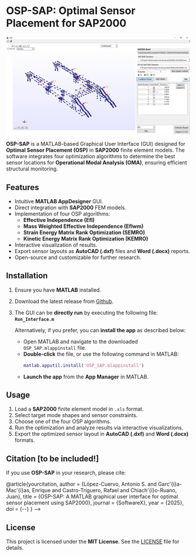 # OSP-SAP: Optimal Sensor Placement for SAP2000

![OSP-SAP Layout](docs/images/footbridge.PNG)

**OSP-SAP** is a MATLAB-based Graphical User Interface (GUI) designed for **Optimal Sensor Placement (OSP)** in **SAP2000** finite element models. The software integrates four optimization algorithms to determine the best sensor locations for **Operational Modal Analysis (OMA)**, ensuring efficient structural monitoring.

## Features
- Intuitive **MATLAB AppDesigner** GUI.
- Direct integration with **SAP2000** FEM models.
- Implementation of four OSP algorithms:
  - **Effective Independence (EfI)**
  - **Mass Weighted Effective Independence (EfIwm)**
  - **Strain Energy Matrix Rank Optimization (SEMRO)**
  - **Kinetic Energy Matrix Rank Optimization (KEMRO)**
- Interactive visualization of results.
- Export sensor layouts as **AutoCAD (.dxf)** files and **Word (.docx)** reports.
- Open-source and customizable for further research.

## Installation
1. Ensure you have **MATLAB** installed.
2. Download the latest release from [Github](https://github.com/asanchezlc/OSP-SAP).
3. The GUI can be **directly run** by executing the following file:  
   **`Run_Interface.m`**  

   Alternatively, if you prefer, you can **install the app** as described below:
   - Open MATLAB and navigate to the downloaded `OSP_SAP.mlappinstall` file.
   - **Double-click** the file, or use the following command in MATLAB:
     ```matlab
     matlab.apputil.install('OSP_SAP.mlappinstall')
     ```
   - **Launch the app** from the **App Manager** in MATLAB.



## Usage
1. Load a **SAP2000** finite element model in `.xls` format.
2. Select target mode shapes and sensor constraints.
3. Choose one of the four OSP algorithms.
4. Run the optimization and analyze results via interactive visualizations.
5. Export the optimized sensor layout in **AutoCAD (.dxf)** and **Word (.docx)** formats.

## Citation [to be included!]
If you use **OSP-SAP** in your research, please cite:

@article{yourcitation, author = {López-Cuervo, Antonio S. and Garc\'{i}a-Mac\'{i}as, Enrique and Castro-Triguero, Rafael and Chiach\'{i}o-Ruano, Juan}, title = {OSP-SAP: A MATLAB graphical user interface for optimal sensor placement using SAP2000}, journal = {SoftwareX}, year = {2025}, doi = {--} } -->

## License
This project is licensed under the **MIT License**. See the [LICENSE](LICENSE) file for details.



